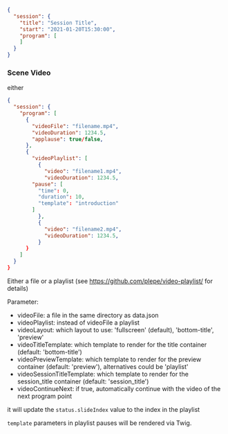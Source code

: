 ```json
{
  "session": {
    "title": "Session Title",
    "start": "2021-01-20T15:30:00",
    "program": [
    ]
  }
}
```

### Scene Video
either
```json
{
  "session": {
    "program": [
      {
        "videoFile": "filename.mp4",
        "videoDuration": 1234.5,
        "applause": true/false,
      },
      {
        "videoPlaylist": [
          {
            "video": "filename1.mp4",
            "videoDuration": 1234.5,
	    "pause": [
	      "time": 0,
	      "duration": 10,
	      "template": "introduction"
	    ]
          },
          {
            "video": "filename2.mp4",
            "videoDuration": 1234.5,
          }
      }
    ]
  }
}
```

Either a file or a playlist (see https://github.com/plepe/video-playlist/ for details)

Parameter:
* videoFile: a file in the same directory as data.json
* videoPlaylist: instead of videoFile a playlist
* videoLayout: which layout to use: 'fullscreen' (default), 'bottom-title', 'preview'
* videoTitleTemplate: which template to render for the title container (default: 'bottom-title')
* videoPreviewTemplate: which template to render for the preview container (default: 'preview'), alternatives could be 'playlist'
* videoSessionTitleTemplate: which template to render for the session_title container (default: 'session_title')
* videoContinueNext: if true, automatically continue with the video of the next program point

it will update the `status.slideIndex` value to the index in the playlist

`template` parameters in playlist pauses will be rendered via Twig.
